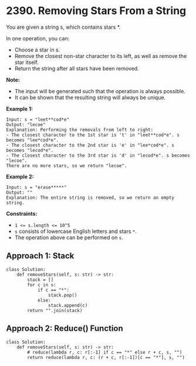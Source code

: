 # 2390. Removing Stars From a String

You are given a string s, which contains stars *.

In one operation, you can:

- Choose a star in s.
- Remove the closest non-star character to its left, as well as remove the star itself.
- Return the string after all stars have been removed.

**Note:**

- The input will be generated such that the operation is always possible.
- It can be shown that the resulting string will always be unique.

**Example 1:**

```
Input: s = "leet**cod*e"
Output: "lecoe"
Explanation: Performing the removals from left to right:
- The closest character to the 1st star is 't' in "leet**cod*e". s becomes "lee*cod*e".
- The closest character to the 2nd star is 'e' in "lee*cod*e". s becomes "lecod*e".
- The closest character to the 3rd star is 'd' in "lecod*e". s becomes "lecoe".
There are no more stars, so we return "lecoe".
```

**Example 2:**

```
Input: s = "erase*****"
Output: ""
Explanation: The entire string is removed, so we return an empty string.
```

**Constraints:**

- `1 <= s.length <= 10^5`
- `s` consists of lowercase English letters and stars `*`.
- The operation above can be performed on `s`.

## Approach 1: Stack

```python3
class Solution:
    def removeStars(self, s: str) -> str:
        stack = []
        for c in s:
            if c == "*":
                stack.pop()
            else:
                stack.append(c)
        return "".join(stack)
```

## Approach 2: Reduce() Function

```python3
class Solution:
    def removeStars(self, s: str) -> str:
        # reduce(lambda r, c: r[:-1] if c == "*" else r + c, s, "")
        return reduce(lambda r, c: (r + c, r[:-1])[c == "*"], s, "")
```
